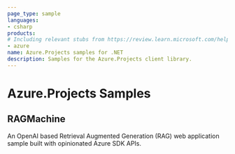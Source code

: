 ```yaml
---
page_type: sample
languages:
- csharp
products:
# Including relevant stubs from https://review.learn.microsoft.com/help/contribute/metadata-taxonomies#product
- azure
name: Azure.Projects samples for .NET
description: Samples for the Azure.Projects client library.
---
```


# Azure.Projects Samples

## RAGMachine
An OpenAI based Retrieval Augmented Generation (RAG) web application sample built with opinionated Azure SDK APIs.

